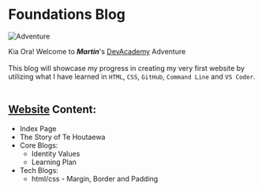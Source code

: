 # Foundations Blog 
![Adventure](http://clipart-library.com/images_k/shocked-emoji-transparent-background/shocked-emoji-transparent-background-19.png)

 Kia Ora! Welcome to **_Martin_**'s [DevAcademy](https://devacademy.co.nz/?gclid=Cj0KCQjw27mhBhC9ARIsAIFsETFIM6MFVhEWNHE4phYaLm9LgSWBypcddty_tVSasadIbnbMHGabW9oaAiFtEALw_wcB) Adventure  
&nbsp;    
This blog will showcase my progress in creating my very first website by utilizing what I have learned in `HTML`, `CSS`, `GitHub`, `Command Line` and `VS Coder`.   
&nbsp;  
## [Website](index.html) Content: ##
   + Index Page
   + The Story of Te Houtaewa
   + Core Blogs:  
      + Identity Values
      + Learning Plan
   + Tech Blogs:  
      + html/css - Margin, Border and Padding
